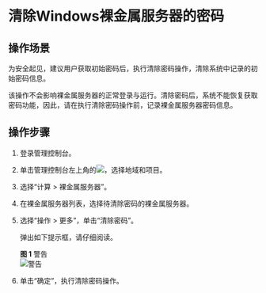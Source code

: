 # 清除Windows裸金属服务器的密码<a name="ZH-CN_TOPIC_0131781857"></a>

## 操作场景<a name="section39747844174914"></a>

为安全起见，建议用户获取初始密码后，执行清除密码操作，清除系统中记录的初始密码信息。

该操作不会影响裸金属服务器的正常登录与运行。清除密码后，系统不能恢复获取密码功能，因此，请在执行清除密码操作前，记录裸金属服务器密码信息。

## 操作步骤<a name="section2644336121598"></a>

1.  登录管理控制台。
2.  单击管理控制台左上角的![](figures/icon-region.png)，选择地域和项目。
3.  选择“计算 \> 裸金属服务器”。
4.  在裸金属服务器列表，选择待清除密码的裸金属服务器。
5.  选择“操作 \> 更多”，单击“清除密码”。

    弹出如下提示框，请仔细阅读。

    **图 1**  警告<a name="fig16224184483512"></a>  
    ![](figures/警告.png "警告")

6.  单击“确定”，执行清除密码操作。

